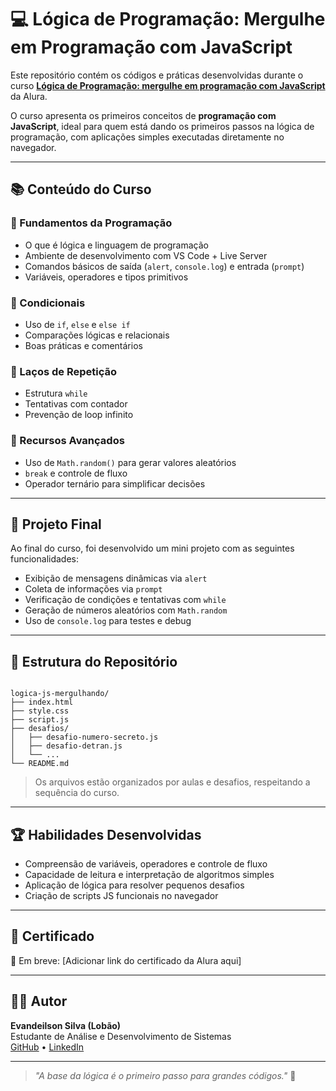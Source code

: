 # 💻 Lógica de Programação: Mergulhe em Programação com JavaScript

Este repositório contém os códigos e práticas desenvolvidas durante o curso [**Lógica de Programação: mergulhe em programação com JavaScript**](https://cursos.alura.com.br/course/logica-programacao-mergulhe-programacao-javascript) da Alura.

O curso apresenta os primeiros conceitos de **programação com JavaScript**, ideal para quem está dando os primeiros passos na lógica de programação, com aplicações simples executadas diretamente no navegador.

---

## 📚 Conteúdo do Curso

### 🧱 Fundamentos da Programação
- O que é lógica e linguagem de programação
- Ambiente de desenvolvimento com VS Code + Live Server
- Comandos básicos de saída (`alert`, `console.log`) e entrada (`prompt`)
- Variáveis, operadores e tipos primitivos

### 🧠 Condicionais
- Uso de `if`, `else` e `else if`
- Comparações lógicas e relacionais
- Boas práticas e comentários

### 🔁 Laços de Repetição
- Estrutura `while`
- Tentativas com contador
- Prevenção de loop infinito

### 🎲 Recursos Avançados
- Uso de `Math.random()` para gerar valores aleatórios
- `break` e controle de fluxo
- Operador ternário para simplificar decisões

---

## 🚀 Projeto Final

Ao final do curso, foi desenvolvido um mini projeto com as seguintes funcionalidades:

- Exibição de mensagens dinâmicas via `alert`
- Coleta de informações via `prompt`
- Verificação de condições e tentativas com `while`
- Geração de números aleatórios com `Math.random`
- Uso de `console.log` para testes e debug

---

## 🧪 Estrutura do Repositório

```

logica-js-mergulhando/
├── index.html
├── style.css
├── script.js
├── desafios/
│   ├── desafio-numero-secreto.js
│   ├── desafio-detran.js
│   └── ...
└── README.md

```

> Os arquivos estão organizados por aulas e desafios, respeitando a sequência do curso.

---

## 🏆 Habilidades Desenvolvidas

- Compreensão de variáveis, operadores e controle de fluxo
- Capacidade de leitura e interpretação de algoritmos simples
- Aplicação de lógica para resolver pequenos desafios
- Criação de scripts JS funcionais no navegador

---

## 📜 Certificado

📎 Em breve: [Adicionar link do certificado da Alura aqui]

---

## 👨‍💻 Autor

**Evandeilson Silva (Lobão)**  
Estudante de Análise e Desenvolvimento de Sistemas  
[GitHub](https://github.com/lobaosilvaaa) • [LinkedIn](https://www.linkedin.com/in/evandeilson-silva-64b20028a/)

---

> _"A base da lógica é o primeiro passo para grandes códigos."_ 🚀
